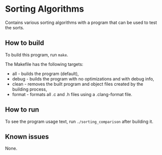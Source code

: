 # Sorting Algorithms

Contains various sorting algorithms with a program that can be used to test the sorts.

## How to build

To build this program, run `make`.

The Makefile has the following targets:

- all - builds the program (default),
- debug - builds the program with no optimizations and with debug info,
- clean - removes the built program and object files created by the building process,
- format - formats all .c and .h files using a .clang-format file.

## How to run

To see the program usage text, run `./sorting_comparison` after building it.

## Known issues

None.

